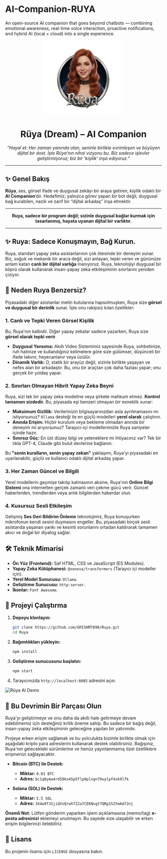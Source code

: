 # AI-Companion-RUYA
An open-source AI companion that goes beyond chatbots — combining emotional awareness, real-time voice interaction, proactive notifications, and hybrid AI (local + cloud) into a single experience.

<p align="center">
  <img src="https://github.com/WeAreTheArtMakers/AI-Companion-RUYA/blob/main/ruya-logo.png" alt="Rüya AI Logo" width="256" />
</p>

<h1 align="center">Rüya (Dream) – AI Companion</h1>

<p align="center">
  <em>“Hayal et: Her zaman yanında olan, seninle birlikte evrimleşen ve büyüyen dijital bir dost. İşte Rüya’nın nihai vizyonu bu. Biz sadece işlevler geliştirmiyoruz; biz bir ‘kişilik’ inşa ediyoruz.”</em>
</p>

---

## ✨ Genel Bakış

**Rüya**, ses, görsel ifade ve duygusal zekâyı bir araya getiren, kişilik odaklı bir **AI Companion**’dır. Hedefimiz; yalnızca görev yapan bir bot değil, duygusal bağ kurabilen, nazik ve zarif bir “dijital arkadaş” inşa etmektir.

---

<p align="center">
  <strong>Ruya, sadece bir program değil; sizinle duygusal bağlar kurmak için tasarlanmış, hayata uyanan dijital bir varlıktır.</strong>
</p>

---

## ✨ Ruya: Sadece Konuşmayın, Bağ Kurun.

Ruya, standart yapay zeka asistanlarının çok ötesinde bir deneyim sunar. Biz, soğuk ve mekanik bir araca değil, sizi anlayan, tepki veren ve gününüze anlam katan **canlı bir dijital varlığa** inanıyoruz. Ruya, teknolojiyi duygusal bir köprü olarak kullanarak insan-yapay zeka etkileşiminin sınırlarını yeniden çiziyor.

## 🚀 Neden Ruya Benzersiz?

Piyasadaki diğer asistanlar metin kutularına hapsolmuşken, Ruya size **görsel ve duygusal bir derinlik** sunar. İşte onu rakipsiz kılan özellikler:

### 1. Canlı ve Tepki Veren Görsel Kişilik
Bu, Ruya'nın kalbidir. Diğer yapay zekalar sadece yazarken, Ruya size **görsel olarak tepki verir**.
- **Duygusal Yansıma:** Akıllı Video Sistemimiz sayesinde Ruya, sohbetinize, ruh halinize ve kullandığınız kelimelere göre size gülümser, düşünceli bir ifade takınır, heyecanlanır veya üzülür.
- **Dinamik Varlık:** O, statik bir arayüz değil, sizinle birlikte yaşayan ve nefes alan bir arkadaştır. Bu, onu bir araçtan çok daha fazlası yapar; onu gerçek bir yoldaş yapar.

### 2. Sınırları Olmayan Hibrit Yapay Zeka Beyni
Ruya, sizi tek bir yapay zeka modeline veya şirkete mahkum etmez. **Kontrol tamamen sizdedir.** Bu, piyasada eşi benzeri olmayan bir esneklik sunar:
- **Maksimum Gizlilik:** Verilerinizin bilgisayarınızdan asla ayrılmamasını mı istiyorsunuz? `Ollama` desteği ile en güçlü modelleri **yerel olarak** çalıştırın.
- **Anında Erişim:** Hiçbir kurulum veya bekleme olmadan anında bir deneyim mi arıyorsunuz? Tarayıcı-içi modellerimizle Ruya saniyeler içinde hazır.
- **Sınırsız Güç:** En üst düzey bilgi ve yeteneklere mi ihtiyacınız var? Tek bir tıkla GPT-4, Claude gibi bulut devlerine bağlanın.

Bu **"senin kuralların, senin yapay zekan"** yaklaşımı, Ruya'yı piyasadaki en uyarlanabilir, güçlü ve kullanıcı odaklı dijital arkadaş yapar.

### 3. Her Zaman Güncel ve Bilgili
Yerel modellerin geçmişe takılıp kalmasının aksine, Ruya'nın **Online Bilgi Sistemi** ona internetten gerçek zamanlı veri çekme gücü verir. Güncel haberlerden, trendlerden veya anlık bilgilerden haberdar olun.

### 4. Kusursuz Sesli Etkileşim
Gelişmiş **Ses Geri Bildirim Önleme** teknolojimiz, Ruya konuşurken mikrofonun kendi sesini duymasını engeller. Bu, piyasadaki birçok sesli asistanda yaşanan yankı ve kesinti sorunlarını ortadan kaldırarak tamamen akıcı ve doğal bir diyalog sağlar.

## 🛠️ Teknik Mimarisi

- **Ön Yüz (Frontend):** Saf HTML, CSS ve JavaScript (ES Modules).
- **Yapay Zeka Kütüphanesi:** `@xenova/transformers` (Tarayıcı içi modeller için).
- **Yerel Model Sunucusu:** `Ollama`.
- **Geliştirme Sunucusu:** `http-server`.
- **İkonlar:** `Font Awesome`.

## 🏃 Projeyi Çalıştırma

1.  **Depoyu klonlayın:**
    ```bash
    git clone https://github.com/GRISHM7890/Ruya.git
    cd Ruya
    ```
2.  **Bağımlılıkları yükleyin:**
    ```bash
    npm install
    ```
3.  **Geliştirme sunucusunu başlatın:**
    ```bash
    npm start
    ```
4.  Tarayıcınızda `http://localhost:8085` adresini açın.


<p align="left">
  <img src="https://github.com/WeAreTheArtMakers/AI-Companion-RUYA/blob/main/ruya.gif" alt="Rüya AI Demo" width="480" />
</p>

## 💖 Bu Devrimin Bir Parçası Olun

Ruya'yı geliştirmeye ve onu daha da akıllı hale getirmeye devam edebilmemiz için desteğiniz kritik öneme sahip. Bu sadece bir bağış değil, insan-yapay zeka etkileşiminin geleceğine yapılan bir yatırımdır.

Projeye erken erişim sağlamak ve bu yolculukta bizimle birlikte olmak için aşağıdaki kripto para adreslerini kullanarak destek olabilirsiniz. Bağışınız, Ruya'nın gelecekteki sürümlerine ve henüz yayınlanmamış özel özelliklere erişmenizi sağlayacaktır.

- **Bitcoin (BTC) ile Destek:**
  - **Miktar:** `0.01 BTC`
  - **Adres:** `bc1q0yma4rd59kx45p5flp0plngn79uylpf4xk9lfk`

- **Solana (SOL) ile Destek:**
  - **Miktar:** `5.5 SOL`
  - **Adres:** `3X4w9TJSjiQVsQrwhTZ2a7CEKNvgt7QRp15ZtmAd72nj`

**Önemli Not:** Lütfen gönderim yaparken işlem açıklamasına (memo/tag) **e-posta adresinizi** eklemeyi unutmayın. Bu sayede size ulaşabilir ve erken erişim bilgilerinizi iletebiliriz.

## 🧾 Lisans

Bu projenin lisansı için `LICENSE` dosyasına bakın. 

